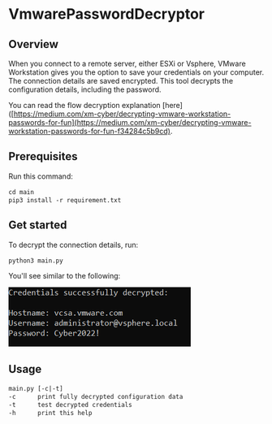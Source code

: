 # VmwarePasswordDecryptor

## Overview

When you connect to a remote server, either ESXi or Vsphere, VMware Workstation gives you the option to save your credentials on your computer.
The connection details are saved encrypted. This tool decrypts the configuration details, including the password.

You can read the flow decryption explanation [here]([https://medium.com/xm-cyber/decrypting-vmware-workstation-passwords-for-fun](https://medium.com/xm-cyber/decrypting-vmware-workstation-passwords-for-fun-f34284c5b9cd).

## Prerequisites
Run this command:
```
cd main
pip3 install -r requirement.txt
```

## Get started
To decrypt the connection details, run:
```commandline
python3 main.py
```
You'll see similar to the following:

![img.png](img.png)

## Usage
```commandline
main.py [-c|-t]
-c      print fully decrypted configuration data 
-t      test decrypted credentials 
-h      print this help
```
